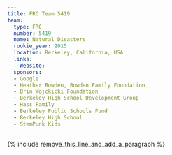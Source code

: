 ```yaml
---
title: FRC Team 5419
team:
  type: FRC
  number: 5419
  name: Natural Disasters
  rookie_year: 2015
  location: Berkeley, California, USA
  links:
    Website:
  sponsors:
  - Google
  - Heather Bowden, Bowden Family Foundation
  - Brin Wojckicki Foundation
  - Berkeley High School Development Group
  - Hass Family
  - Berkeley Public Schools Fund
  - Berkeley High School
  - StemPunk Kids
---
```


{% include remove_this_line_and_add_a_paragraph %}